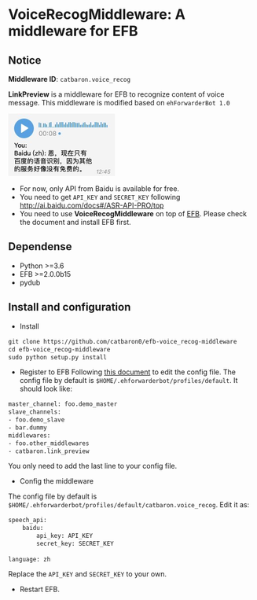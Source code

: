 # VoiceRecogMiddleware: A middleware for EFB 

## Notice

**Middleware ID**: `catbaron.voice_recog`

**LinkPreview** is a middleware for EFB to recognize content of voice message.
This middleware is modified based on `ehForwarderBot 1.0`

![example](./example.jpg)

* For now, only API from Baidu is available for free.
* You need to get `API_KEY` and `SECRET_KEY` following http://ai.baidu.com/docs#/ASR-API-PRO/top
* You need to use **VoiceRecogMiddleware** on top of [EFB](https://ehforwarderbot.readthedocs.io). Please check the document and install EFB first.

## Dependense
* Python >=3.6
* EFB >=2.0.0b15
* pydub

## Install and configuration

* Install 
```
git clone https://github.com/catbaron0/efb-voice_recog-middleware
cd efb-voice_recog-middleware
sudo python setup.py install
```
* Register to EFB
Following [this document](https://ehforwarderbot.readthedocs.io/en/latest/getting-started.html) to edit the config file. The config file by default is `$HOME/.ehforwarderbot/profiles/default`. It should look like:

```
master_channel: foo.demo_master
slave_channels:
- foo.demo_slave
- bar.dummy
middlewares:
- foo.other_middlewares
- catbaron.link_preview
```

You only need to add the last line to your config file.

* Config the middleware

The config file by default is `$HOME/.ehforwarderbot/profiles/default/catbaron.voice_recog`. Edit it as:

```
speech_api:
    baidu:
        api_key: API_KEY
        secret_key: SECRET_KEY

language: zh
```

Replace the `API_KEY` and `SECRET_KEY` to your own.

* Restart EFB.